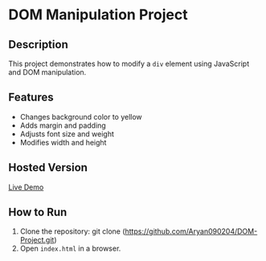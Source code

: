 # DOM Manipulation Project

## Description
This project demonstrates how to modify a `div` element using JavaScript and DOM manipulation.

## Features
- Changes background color to yellow
- Adds margin and padding
- Adjusts font size and weight
- Modifies width and height

## Hosted Version
[Live Demo](https://aryan090204.github.io/DOM-Project/)

## How to Run
1. Clone the repository:
git clone (https://github.com/Aryan090204/DOM-Project.git)
2. Open `index.html` in a browser.
